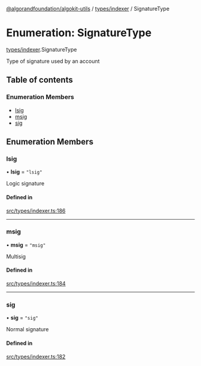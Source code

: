 [@algorandfoundation/algokit-utils](../README.md) / [types/indexer](../modules/types_indexer.md) / SignatureType

# Enumeration: SignatureType

[types/indexer](../modules/types_indexer.md).SignatureType

Type of signature used by an account

## Table of contents

### Enumeration Members

- [lsig](types_indexer.SignatureType.md#lsig)
- [msig](types_indexer.SignatureType.md#msig)
- [sig](types_indexer.SignatureType.md#sig)

## Enumeration Members

### lsig

• **lsig** = ``"lsig"``

Logic signature

#### Defined in

[src/types/indexer.ts:186](https://github.com/lempira/algokit-utils-ts/blob/main/src/types/indexer.ts#L186)

___

### msig

• **msig** = ``"msig"``

Multisig

#### Defined in

[src/types/indexer.ts:184](https://github.com/lempira/algokit-utils-ts/blob/main/src/types/indexer.ts#L184)

___

### sig

• **sig** = ``"sig"``

Normal signature

#### Defined in

[src/types/indexer.ts:182](https://github.com/lempira/algokit-utils-ts/blob/main/src/types/indexer.ts#L182)
